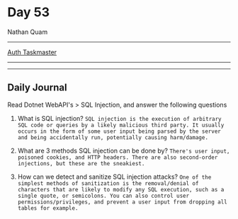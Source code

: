 # Day 53

Nathan Quam

---

[Auth Taskmaster](https://github.com/NathanMQuam/Auth-Taskmaster)

---
---

## Daily Journal

Read Dotnet WebAPI's > SQL Injection, and answer the following questions

1. What is SQL injection?
`
SQL injection is the execution of arbitrary SQL code or queries by a likely malicious third party. It usually occurs in the form of some user input being parsed by the server and being accidentally run, potentially causing harm/damage.
`

2. What are 3 methods SQL injection can be done by?
`
There's user input, poisoned cookies, and HTTP headers. There are also second-order injections, but these are the sneakiest.
`

3. How can we detect and sanitize SQL injection attacks?
`
One of the simplest methods of sanitization is the removal/denial of characters that are likely to modify any SQL execution, such as a single quote, or semicolons. You can also control user permissions/privileges, and prevent a user input from dropping all tables for example.
`
